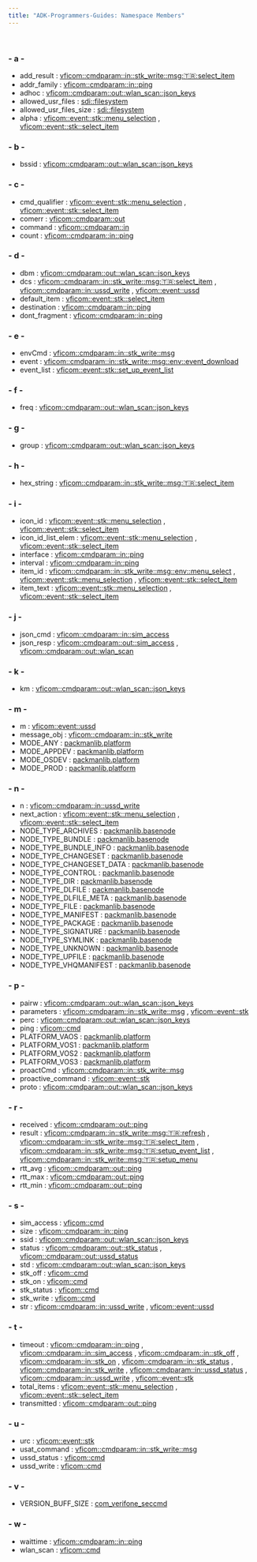 ```yaml
---
title: "ADK-Programmers-Guides: Namespace Members"
---
```


 

### - a -

- add_result : <a href="namespacevficom_1_1cmdparam_1_1in_1_1stk__write_1_1msg_1_1tr_1_1select__item.md#a279e633341df7c5aa4d6921f2c3fbd70">vficom::cmdparam::in::stk_write::msg::tr::select_item</a>
- addr_family : <a href="namespacevficom_1_1cmdparam_1_1in_1_1ping.md#a8da131bd7b2090ec245661c0d77811c4">vficom::cmdparam::in::ping</a>
- adhoc : <a href="namespacevficom_1_1cmdparam_1_1out_1_1wlan__scan_1_1json__keys.md#ad5782227c6fa2d04025869eadd49edd0">vficom::cmdparam::out::wlan_scan::json_keys</a>
- allowed_usr_files : <a href="namespacesdi_1_1filesystem.md#af64ea9fc2f13d8f3be606630ef0436cd">sdi::filesystem</a>
- allowed_usr_files_size : <a href="namespacesdi_1_1filesystem.md#a8ab079877b3d40867b387ea29bf1db93">sdi::filesystem</a>
- alpha : <a href="namespacevficom_1_1event_1_1stk_1_1menu__selection.md#a249be8d05032634deb42b1e5fea747d8">vficom::event::stk::menu_selection</a> , <a href="namespacevficom_1_1event_1_1stk_1_1select__item.md#a249be8d05032634deb42b1e5fea747d8">vficom::event::stk::select_item</a>

### - b -

- bssid : <a href="namespacevficom_1_1cmdparam_1_1out_1_1wlan__scan_1_1json__keys.md#afb3575d386e9da9e5e13a0a1c2768bb1">vficom::cmdparam::out::wlan_scan::json_keys</a>

### - c -

- cmd_qualifier : <a href="namespacevficom_1_1event_1_1stk_1_1menu__selection.md#a82b164577136a1cd6874a72f73846fce">vficom::event::stk::menu_selection</a> , <a href="namespacevficom_1_1event_1_1stk_1_1select__item.md#a82b164577136a1cd6874a72f73846fce">vficom::event::stk::select_item</a>
- comerr : <a href="namespacevficom_1_1cmdparam_1_1out.md#a2d25468a9609684dc26c6ef8afea754d">vficom::cmdparam::out</a>
- command : <a href="namespacevficom_1_1cmdparam_1_1in.md#a15b1cdaa09166038d605a69c5d558977">vficom::cmdparam::in</a>
- count : <a href="namespacevficom_1_1cmdparam_1_1in_1_1ping.md#a4f51ec05d10dbe4d0d8e2e17fa76cd03">vficom::cmdparam::in::ping</a>

### - d -

- dbm : <a href="namespacevficom_1_1cmdparam_1_1out_1_1wlan__scan_1_1json__keys.md#aeff6429db6f3170400b6f52c36d3bec0">vficom::cmdparam::out::wlan_scan::json_keys</a>
- dcs : <a href="namespacevficom_1_1cmdparam_1_1in_1_1stk__write_1_1msg_1_1tr_1_1select__item.md#ac45b0e198aed51eba7ed7e5085177d7b">vficom::cmdparam::in::stk_write::msg::tr::select_item</a> , <a href="namespacevficom_1_1cmdparam_1_1in_1_1ussd__write.md#ac45b0e198aed51eba7ed7e5085177d7b">vficom::cmdparam::in::ussd_write</a> , <a href="namespacevficom_1_1event_1_1ussd.md#ac45b0e198aed51eba7ed7e5085177d7b">vficom::event::ussd</a>
- default_item : <a href="namespacevficom_1_1event_1_1stk_1_1select__item.md#abdb39d55a6be159a1189e7e73c667643">vficom::event::stk::select_item</a>
- destination : <a href="namespacevficom_1_1cmdparam_1_1in_1_1ping.md#a920892b2ff3fe5a072f035eb2a5920c9">vficom::cmdparam::in::ping</a>
- dont_fragment : <a href="namespacevficom_1_1cmdparam_1_1in_1_1ping.md#a9baf2a893a551768cd734a9e59bbe897">vficom::cmdparam::in::ping</a>

### - e -

- envCmd : <a href="namespacevficom_1_1cmdparam_1_1in_1_1stk__write_1_1msg.md#adef2c7a812cfb2e8b8f4c1197d8e97a3">vficom::cmdparam::in::stk_write::msg</a>
- event : <a href="namespacevficom_1_1cmdparam_1_1in_1_1stk__write_1_1msg_1_1env_1_1event__download.md#a304112f7ef47146835af811ec803c9b0">vficom::cmdparam::in::stk_write::msg::env::event_download</a>
- event_list : <a href="namespacevficom_1_1event_1_1stk_1_1set__up__event__list.md#a58b8a56ffbf2ffd58a11ae50b123344e">vficom::event::stk::set_up_event_list</a>

### - f -

- freq : <a href="namespacevficom_1_1cmdparam_1_1out_1_1wlan__scan_1_1json__keys.md#ac9376942c10c0db2a7e73ac587a1d33c">vficom::cmdparam::out::wlan_scan::json_keys</a>

### - g -

- group : <a href="namespacevficom_1_1cmdparam_1_1out_1_1wlan__scan_1_1json__keys.md#afd95b3d6f9333bb89f82ba0c38dccfd3">vficom::cmdparam::out::wlan_scan::json_keys</a>

### - h -

- hex_string : <a href="namespacevficom_1_1cmdparam_1_1in_1_1stk__write_1_1msg_1_1tr_1_1select__item.md#a981c8da2d475a8aae111a7e04c059eb1">vficom::cmdparam::in::stk_write::msg::tr::select_item</a>

### - i -

- icon_id : <a href="namespacevficom_1_1event_1_1stk_1_1menu__selection.md#a9258a8527ab568afa639e6351530ad2c">vficom::event::stk::menu_selection</a> , <a href="namespacevficom_1_1event_1_1stk_1_1select__item.md#a9258a8527ab568afa639e6351530ad2c">vficom::event::stk::select_item</a>
- icon_id_list_elem : <a href="namespacevficom_1_1event_1_1stk_1_1menu__selection.md#a79c2fe0e201065f97fb20afafb76a7d0">vficom::event::stk::menu_selection</a> , <a href="namespacevficom_1_1event_1_1stk_1_1select__item.md#a79c2fe0e201065f97fb20afafb76a7d0">vficom::event::stk::select_item</a>
- interface : <a href="namespacevficom_1_1cmdparam_1_1in_1_1ping.md#a2a1d0b5edb4eebde7e6d5bbc84c02730">vficom::cmdparam::in::ping</a>
- interval : <a href="namespacevficom_1_1cmdparam_1_1in_1_1ping.md#a98835b95b5bab834959434cf556f73da">vficom::cmdparam::in::ping</a>
- item_id : <a href="namespacevficom_1_1cmdparam_1_1in_1_1stk__write_1_1msg_1_1env_1_1menu__select.md#a560864dedcdf3ae04a042845409846f3">vficom::cmdparam::in::stk_write::msg::env::menu_select</a> , <a href="namespacevficom_1_1event_1_1stk_1_1menu__selection.md#a560864dedcdf3ae04a042845409846f3">vficom::event::stk::menu_selection</a> , <a href="namespacevficom_1_1event_1_1stk_1_1select__item.md#a560864dedcdf3ae04a042845409846f3">vficom::event::stk::select_item</a>
- item_text : <a href="namespacevficom_1_1event_1_1stk_1_1menu__selection.md#a2903f0a8f3a8335309eef88135bf0dbf">vficom::event::stk::menu_selection</a> , <a href="namespacevficom_1_1event_1_1stk_1_1select__item.md#a2903f0a8f3a8335309eef88135bf0dbf">vficom::event::stk::select_item</a>

### - j -

- json_cmd : <a href="namespacevficom_1_1cmdparam_1_1in_1_1sim__access.md#a462c16af73a1fdeb0621e8971351714a">vficom::cmdparam::in::sim_access</a>
- json_resp : <a href="namespacevficom_1_1cmdparam_1_1out_1_1sim__access.md#a9ad1e2800f77e752910c0d4ab873ca03">vficom::cmdparam::out::sim_access</a> , <a href="namespacevficom_1_1cmdparam_1_1out_1_1wlan__scan.md#a9ad1e2800f77e752910c0d4ab873ca03">vficom::cmdparam::out::wlan_scan</a>

### - k -

- km : <a href="namespacevficom_1_1cmdparam_1_1out_1_1wlan__scan_1_1json__keys.md#acb03137853de2d38c2c2a2154fbb21eb">vficom::cmdparam::out::wlan_scan::json_keys</a>

### - m -

- m : <a href="namespacevficom_1_1event_1_1ussd.md#a348a7029a12a56793a401845e7473af8">vficom::event::ussd</a>
- message_obj : <a href="namespacevficom_1_1cmdparam_1_1in_1_1stk__write.md#a59a4060a8f4c471a8a2814ede31645d9">vficom::cmdparam::in::stk_write</a>
- MODE_ANY : <a href="namespacepackmanlib_1_1platform.md#a08bfc32d6b0715978fceb746edf4ae56">packmanlib.platform</a>
- MODE_APPDEV : <a href="namespacepackmanlib_1_1platform.md#adbf9a232501bdb387977dccb5bbcc9ee">packmanlib.platform</a>
- MODE_OSDEV : <a href="namespacepackmanlib_1_1platform.md#a3ce429033eb7aef5183eec7c35e3ad48">packmanlib.platform</a>
- MODE_PROD : <a href="namespacepackmanlib_1_1platform.md#a460688c88e6e0e578a92acfe36fdc4d5">packmanlib.platform</a>

### - n -

- n : <a href="namespacevficom_1_1cmdparam_1_1in_1_1ussd__write.md#a024d40cda59916fb9470299c7338d3e3">vficom::cmdparam::in::ussd_write</a>
- next_action : <a href="namespacevficom_1_1event_1_1stk_1_1menu__selection.md#a1c2eedb6c972148679f8206c23a9b092">vficom::event::stk::menu_selection</a> , <a href="namespacevficom_1_1event_1_1stk_1_1select__item.md#a1c2eedb6c972148679f8206c23a9b092">vficom::event::stk::select_item</a>
- NODE_TYPE_ARCHIVES : <a href="namespacepackmanlib_1_1basenode.md#ad0c38c7a3df333c17552252daf9cd599">packmanlib.basenode</a>
- NODE_TYPE_BUNDLE : <a href="namespacepackmanlib_1_1basenode.md#a2c836fa415d01043affa3de5793dbb1f">packmanlib.basenode</a>
- NODE_TYPE_BUNDLE_INFO : <a href="namespacepackmanlib_1_1basenode.md#af19a1f5dcc6cf70d4e4e3ef87e1767f0">packmanlib.basenode</a>
- NODE_TYPE_CHANGESET : <a href="namespacepackmanlib_1_1basenode.md#a5a950ff95081ebfd95f607ea8d882812">packmanlib.basenode</a>
- NODE_TYPE_CHANGESET_DATA : <a href="namespacepackmanlib_1_1basenode.md#a888c18c536811de774ff0b285086b59d">packmanlib.basenode</a>
- NODE_TYPE_CONTROL : <a href="namespacepackmanlib_1_1basenode.md#a87c07fbf97b9544d1f4f5513a93475c9">packmanlib.basenode</a>
- NODE_TYPE_DIR : <a href="namespacepackmanlib_1_1basenode.md#aa613eb8ad14d82c037778eee8affb0f1">packmanlib.basenode</a>
- NODE_TYPE_DLFILE : <a href="namespacepackmanlib_1_1basenode.md#ad2f3c17b489aa85ff7dde826f0f053ae">packmanlib.basenode</a>
- NODE_TYPE_DLFILE_META : <a href="namespacepackmanlib_1_1basenode.md#a5d908b9b2581d2e4ef0e189a01b9ee8d">packmanlib.basenode</a>
- NODE_TYPE_FILE : <a href="namespacepackmanlib_1_1basenode.md#a2c20a77f9a8386a0ecabab852cd7a732">packmanlib.basenode</a>
- NODE_TYPE_MANIFEST : <a href="namespacepackmanlib_1_1basenode.md#a6c2308e7c94c7c831f7aac13929bac0c">packmanlib.basenode</a>
- NODE_TYPE_PACKAGE : <a href="namespacepackmanlib_1_1basenode.md#a65a8465c74270646064ded539d767356">packmanlib.basenode</a>
- NODE_TYPE_SIGNATURE : <a href="namespacepackmanlib_1_1basenode.md#a86aa71d481af31c11419c0dc5cf99d65">packmanlib.basenode</a>
- NODE_TYPE_SYMLINK : <a href="namespacepackmanlib_1_1basenode.md#adadb1f2ccfc847f7bacb54d9fa3b3fb0">packmanlib.basenode</a>
- NODE_TYPE_UNKNOWN : <a href="namespacepackmanlib_1_1basenode.md#a2ba310b8d980524169eebdda2cb19774">packmanlib.basenode</a>
- NODE_TYPE_UPFILE : <a href="namespacepackmanlib_1_1basenode.md#abc4b69174cc10b5d95025a4edea017ea">packmanlib.basenode</a>
- NODE_TYPE_VHQMANIFEST : <a href="namespacepackmanlib_1_1basenode.md#a9d1dd2b8dc53e4a86b4ae10323f3518f">packmanlib.basenode</a>

### - p -

- pairw : <a href="namespacevficom_1_1cmdparam_1_1out_1_1wlan__scan_1_1json__keys.md#a4a156ee852ab5fa19e3abe3ae6de5941">vficom::cmdparam::out::wlan_scan::json_keys</a>
- parameters : <a href="namespacevficom_1_1cmdparam_1_1in_1_1stk__write_1_1msg.md#a718fb933f922f59d50270984ea93ec91">vficom::cmdparam::in::stk_write::msg</a> , <a href="namespacevficom_1_1event_1_1stk.md#a718fb933f922f59d50270984ea93ec91">vficom::event::stk</a>
- perc : <a href="namespacevficom_1_1cmdparam_1_1out_1_1wlan__scan_1_1json__keys.md#a1275baf83e21b56d7dd2cc08c1a584b0">vficom::cmdparam::out::wlan_scan::json_keys</a>
- ping : <a href="namespacevficom_1_1cmd.md#abb2b3f4a4bb598a81dfd1128b0b28f76">vficom::cmd</a>
- PLATFORM_VAOS : <a href="namespacepackmanlib_1_1platform.md#a5c2044fcc1a7c7c9887037e7127fd626">packmanlib.platform</a>
- PLATFORM_VOS1 : <a href="namespacepackmanlib_1_1platform.md#a5820612e0af069fdcd24c4f7e2b9053a">packmanlib.platform</a>
- PLATFORM_VOS2 : <a href="namespacepackmanlib_1_1platform.md#a4c737af6597267ff8e5dce690a736a94">packmanlib.platform</a>
- PLATFORM_VOS3 : <a href="namespacepackmanlib_1_1platform.md#a990a08f2f7cde867e2fb1efedf753258">packmanlib.platform</a>
- proactCmd : <a href="namespacevficom_1_1cmdparam_1_1in_1_1stk__write_1_1msg.md#a78378fa24e0c0249b786249d20122555">vficom::cmdparam::in::stk_write::msg</a>
- proactive_command : <a href="namespacevficom_1_1event_1_1stk.md#abd252468ae3a3e5279e052c25dc799ef">vficom::event::stk</a>
- proto : <a href="namespacevficom_1_1cmdparam_1_1out_1_1wlan__scan_1_1json__keys.md#a0430f507936d95741e834441df04acaf">vficom::cmdparam::out::wlan_scan::json_keys</a>

### - r -

- received : <a href="namespacevficom_1_1cmdparam_1_1out_1_1ping.md#a9e0df6765a477857c7df53d5769c7eca">vficom::cmdparam::out::ping</a>
- result : <a href="namespacevficom_1_1cmdparam_1_1in_1_1stk__write_1_1msg_1_1tr_1_1refresh.md#a625b9748e49ec8ee41ab3546a32415c0">vficom::cmdparam::in::stk_write::msg::tr::refresh</a> , <a href="namespacevficom_1_1cmdparam_1_1in_1_1stk__write_1_1msg_1_1tr_1_1select__item.md#a625b9748e49ec8ee41ab3546a32415c0">vficom::cmdparam::in::stk_write::msg::tr::select_item</a> , <a href="namespacevficom_1_1cmdparam_1_1in_1_1stk__write_1_1msg_1_1tr_1_1setup__event__list.md#a625b9748e49ec8ee41ab3546a32415c0">vficom::cmdparam::in::stk_write::msg::tr::setup_event_list</a> , <a href="namespacevficom_1_1cmdparam_1_1in_1_1stk__write_1_1msg_1_1tr_1_1setup__menu.md#a625b9748e49ec8ee41ab3546a32415c0">vficom::cmdparam::in::stk_write::msg::tr::setup_menu</a>
- rtt_avg : <a href="namespacevficom_1_1cmdparam_1_1out_1_1ping.md#afae7571306924c4632e2dae0970b2bd3">vficom::cmdparam::out::ping</a>
- rtt_max : <a href="namespacevficom_1_1cmdparam_1_1out_1_1ping.md#a4babea03335004ab9a21c5588e849af4">vficom::cmdparam::out::ping</a>
- rtt_min : <a href="namespacevficom_1_1cmdparam_1_1out_1_1ping.md#af8f0e2d098b1678a47d88a4960f4a4ca">vficom::cmdparam::out::ping</a>

### - s -

- sim_access : <a href="namespacevficom_1_1cmd.md#a1fd1468bac3dd5a05fa3d5acac24bcf8">vficom::cmd</a>
- size : <a href="namespacevficom_1_1cmdparam_1_1in_1_1ping.md#ae0d180616fe53dddd61f70c62526b0db">vficom::cmdparam::in::ping</a>
- ssid : <a href="namespacevficom_1_1cmdparam_1_1out_1_1wlan__scan_1_1json__keys.md#a58be0109b1094934766fb07b04083670">vficom::cmdparam::out::wlan_scan::json_keys</a>
- status : <a href="namespacevficom_1_1cmdparam_1_1out_1_1stk__status.md#ab4544ed7ac29b175d220bc3866c13d2c">vficom::cmdparam::out::stk_status</a> , <a href="namespacevficom_1_1cmdparam_1_1out_1_1ussd__status.md#ab4544ed7ac29b175d220bc3866c13d2c">vficom::cmdparam::out::ussd_status</a>
- std : <a href="namespacevficom_1_1cmdparam_1_1out_1_1wlan__scan_1_1json__keys.md#aeeb2b1c8a9d5f1a4aaf251729b2b8368">vficom::cmdparam::out::wlan_scan::json_keys</a>
- stk_off : <a href="namespacevficom_1_1cmd.md#ab87430479d817a2b0f173db3ab49709c">vficom::cmd</a>
- stk_on : <a href="namespacevficom_1_1cmd.md#a9361760ae5960eea59f608300ca3002f">vficom::cmd</a>
- stk_status : <a href="namespacevficom_1_1cmd.md#a47636d831d5cbc65b7c6915f1701f0a2">vficom::cmd</a>
- stk_write : <a href="namespacevficom_1_1cmd.md#a3de5a6fc99b71f79469478abe765738b">vficom::cmd</a>
- str : <a href="namespacevficom_1_1cmdparam_1_1in_1_1ussd__write.md#aa2ad567d2728772e7ce46242b9f5e83a">vficom::cmdparam::in::ussd_write</a> , <a href="namespacevficom_1_1event_1_1ussd.md#aa2ad567d2728772e7ce46242b9f5e83a">vficom::event::ussd</a>

### - t -

- timeout : <a href="namespacevficom_1_1cmdparam_1_1in_1_1ping.md#a2b4a0dc4f4178cae0b1a5abb7d0122de">vficom::cmdparam::in::ping</a> , <a href="namespacevficom_1_1cmdparam_1_1in_1_1sim__access.md#a2b4a0dc4f4178cae0b1a5abb7d0122de">vficom::cmdparam::in::sim_access</a> , <a href="namespacevficom_1_1cmdparam_1_1in_1_1stk__off.md#a2b4a0dc4f4178cae0b1a5abb7d0122de">vficom::cmdparam::in::stk_off</a> , <a href="namespacevficom_1_1cmdparam_1_1in_1_1stk__on.md#a2b4a0dc4f4178cae0b1a5abb7d0122de">vficom::cmdparam::in::stk_on</a> , <a href="namespacevficom_1_1cmdparam_1_1in_1_1stk__status.md#a2b4a0dc4f4178cae0b1a5abb7d0122de">vficom::cmdparam::in::stk_status</a> , <a href="namespacevficom_1_1cmdparam_1_1in_1_1stk__write.md#a2b4a0dc4f4178cae0b1a5abb7d0122de">vficom::cmdparam::in::stk_write</a> , <a href="namespacevficom_1_1cmdparam_1_1in_1_1ussd__status.md#a2b4a0dc4f4178cae0b1a5abb7d0122de">vficom::cmdparam::in::ussd_status</a> , <a href="namespacevficom_1_1cmdparam_1_1in_1_1ussd__write.md#a2b4a0dc4f4178cae0b1a5abb7d0122de">vficom::cmdparam::in::ussd_write</a> , <a href="namespacevficom_1_1event_1_1stk.md#a2b4a0dc4f4178cae0b1a5abb7d0122de">vficom::event::stk</a>
- total_items : <a href="namespacevficom_1_1event_1_1stk_1_1menu__selection.md#afad542aa2df7161acbc7ab01d5dfe664">vficom::event::stk::menu_selection</a> , <a href="namespacevficom_1_1event_1_1stk_1_1select__item.md#afad542aa2df7161acbc7ab01d5dfe664">vficom::event::stk::select_item</a>
- transmitted : <a href="namespacevficom_1_1cmdparam_1_1out_1_1ping.md#ab3f37340f5eeeabadac4fca46e9877c9">vficom::cmdparam::out::ping</a>

### - u -

- urc : <a href="namespacevficom_1_1event_1_1stk.md#a12f36db82ddc1060e18dd1ff5cfb39b9">vficom::event::stk</a>
- usat_command : <a href="namespacevficom_1_1cmdparam_1_1in_1_1stk__write_1_1msg.md#ab32f80509076e8fdd54922a117a14c6c">vficom::cmdparam::in::stk_write::msg</a>
- ussd_status : <a href="namespacevficom_1_1cmd.md#a63930bb13d90798b7b8b85d480a2e0bf">vficom::cmd</a>
- ussd_write : <a href="namespacevficom_1_1cmd.md#abbf68123b626894e7d1d0ebf1fa5f49c">vficom::cmd</a>

### - v -

- VERSION_BUFF_SIZE : <a href="namespacecom__verifone__seccmd.md#a175b9ecfa71e6da7225ab7d86e0e05c3">com_verifone_seccmd</a>

### - w -

- waittime : <a href="namespacevficom_1_1cmdparam_1_1in_1_1ping.md#a08da058f9e2399639365eccf1f7706d3">vficom::cmdparam::in::ping</a>
- wlan_scan : <a href="namespacevficom_1_1cmd.md#a0f77fa4326d79b8aed259124e6ef3d04">vficom::cmd</a>
